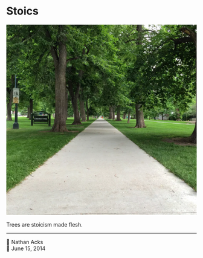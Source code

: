 # Stoics

![A park sidewalk lined by tall, stately trees](assets/8a25c15a921a4b652c70928342741660.webp)

Trees are stoicism made flesh.

- - - -

<span aria-hidden="true">👤</span> Nathan Acks  
<span aria-hidden="true">📅</span> June 15, 2014
